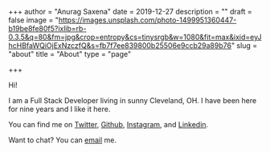 +++
author = "Anurag Saxena"
date = 2019-12-27
description = ""
draft = false
image = "https://images.unsplash.com/photo-1499951360447-b19be8fe80f5?ixlib=rb-0.3.5&q=80&fm=jpg&crop=entropy&cs=tinysrgb&w=1080&fit=max&ixid=eyJhcHBfaWQiOjExNzczfQ&s=fb7f7ee839800b25506e9ccb29a89b76"
slug = "about"
title = "About"
type = "page"

+++


Hi!

I am a Full Stack Developer living in sunny Cleveland, OH. I have been here for nine years and I like it here.

You can find me on [Twitter](https://twitter.com/_asaxena), [Github](https://github.com/saxenanurag), [Instagram](https://www.instagram.com/asaxena112/), and [Linkedin](https://www.linkedin.com/in/anurags85/).

Want to chat? You can [email](mailto:mail@anurag.codes) me.

